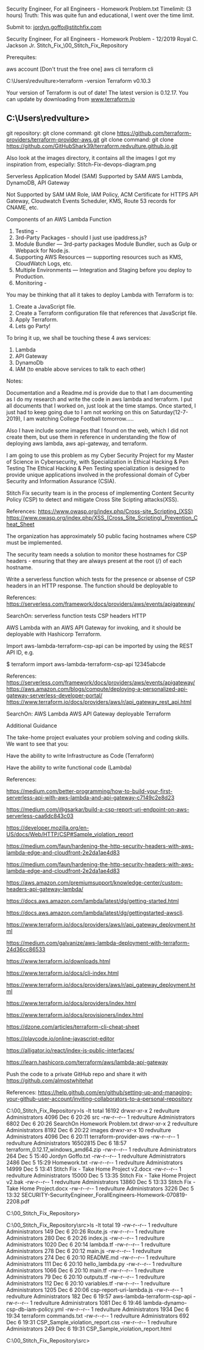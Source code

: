 

Security Engineer, For all Engineers - Homework Problem.txt
Timelimit: (3 hours) Truth: This was quite fun and educational, I went over the time limit.

Submit to: jordyn.goffo@stitchfix.com

Security Engineer, For all Engineers - Homework Problem - 12/2019
Royal C. Jackson Jr.
Stitch_Fix_\00_Stitch_Fix_Repository

Prerequites:

aws account [Don't trust the free one]
aws cli
terraform cli

C:\Users\redvulture>terraform -version
Terraform v0.10.3

Your version of Terraform is out of date! The latest version
is 0.12.17. You can update by downloading from www.terraform.io

C:\Users\redvulture>
------------------------------------
git repository: 
git clone command: git clone https://github.com/terraform-providers/terraform-provider-aws.git
git clone command: git clone https://github.com/GitHubShark39/terraform.redvulture.github.io.git


Also look at the images directory, it contains all the images
I got my inspiration from, especially:
Stitch-Fix-devops-diagram.png

Serverless Application Model (SAM)
Supported by SAM
AWS Lambda, DynamoDB, API Gateway

Not Supported by SAM
IAM Role, IAM Policy, ACM Certificate for HTTPS API Gateway, 
Cloudwatch Events Scheduler, KMS, Route 53 records for CNAME, etc.


Components of an AWS Lambda Function

1. Testing - 
2. 3rd-Party Packages  - should I just use ipaddress.js?
3. Module Bundler — 3rd-party packages Module Bundler, such as Gulp or Webpack for Node.js.
4. Supporting AWS Resources — supporting resources such as KMS, CloudWatch Logs, etc.
5. Multiple Environments — Integration and Staging before you deploy to Production. 
6. Monitoring -


You may be thinking that all it takes to deploy Lambda with Terraform is to:
1. Create a JavaScript file.
2. Create a Terraform configuration file that references that JavaScript file.
3. Apply Terraform.
4. Lets go Party!

To bring it up, we shall be touching these 4 aws services:
1. Lambda
2. API Gateway
3. DynamoDb
4. IAM (to enable above services to talk to each other)

Notes:

Documentation and a Readme.md is provide due to that I am documenting
as I do my research and write the code in aws lambda and terraform.
I put all documents that I worked on, just look at the time stamps.
Once started, I just had to keep going due to I am not working on 
this on Saturday(12-7-2019), I am watching College Football tomorrow.....

Also I have include some images that I found on the web, which I did
not create them, but use them in reference in understanding the flow
of deploying aws lambda, aws api-gateway, and terraform.

I am going to use this problem as my Cyber Security Project for my
Master of Science in Cybersecurity, with Specialization in Ethical Hacking & Pen Testing
The Ethical Hacking & Pen Testing specialization is designed to provide unique
applications involved in the professional domain of Cyber Security and Information
Assurance (CSIA).


Stitch Fix security team is in the process of implementing Content Security Policy (CSP) 
to detect and mitigate Cross Site Scipting attacks(XSS).

References:
https://www.owasp.org/index.php/Cross-site_Scripting_(XSS)
https://www.owasp.org/index.php/XSS_(Cross_Site_Scripting)_Prevention_Cheat_Sheet


The organization has approximately 50 public facing hostnames where CSP must be implemented.

The security team needs a solution to monitor these hostnames for CSP headers - ensuring 
that they are always present at the root (/) of each hostname.

Write a serverless function which tests for the presence or absense of CSP headers in an 
HTTP response. The function should be deployable to

References:
https://serverless.com/framework/docs/providers/aws/events/apigateway/


SearchOn: serverless function tests CSP headers HTTP

AWS Lambda with an AWS API Gateway for invoking, and it should be deployable with 
Hashicorp Terraform.

Import
aws-lambda-terraform-csp-api can be imported by using the REST API ID, e.g.

$ terraform import aws-lambda-terraform-csp-api 12345abcde


References:
https://serverless.com/framework/docs/providers/aws/events/apigateway/
https://aws.amazon.com/blogs/compute/deploying-a-personalized-api-gateway-serverless-developer-portal/
https://www.terraform.io/docs/providers/aws/r/api_gateway_rest_api.html



SearchOn: AWS Lambda AWS API Gateway deployable Terraform


Additional Guidance


The take-home project evaluates your problem solving and coding skills. 
We want to see that you:

Have the ability to write Infrastructure as Code (Terraform)

Have the ability to write functional code (Lambda)

References:


https://medium.com/better-programming/how-to-build-your-first-serverless-api-with-aws-lambda-and-api-gateway-c7149c2e8d23

https://medium.com/@gsarkar/build-a-csp-report-uri-endpoint-on-aws-serverless-caa6dc843c03

https://developer.mozilla.org/en-US/docs/Web/HTTP/CSP#Sample_violation_report

https://medium.com/faun/hardening-the-http-security-headers-with-aws-lambda-edge-and-cloudfront-2e2da1ae4d83

https://medium.com/faun/hardening-the-http-security-headers-with-aws-lambda-edge-and-cloudfront-2e2da1ae4d83

https://aws.amazon.com/premiumsupport/knowledge-center/custom-headers-api-gateway-lambda/

https://docs.aws.amazon.com/lambda/latest/dg/getting-started.html

https://docs.aws.amazon.com/lambda/latest/dg/gettingstarted-awscli.

https://www.terraform.io/docs/providers/aws/r/api_gateway_deployment.html

https://medium.com/galvanize/aws-lambda-deployment-with-terraform-24d36cc86533

https://www.terraform.io/downloads.html

https://www.terraform.io/docs/cli-index.html

https://www.terraform.io/docs/providers/aws/r/api_gateway_deployment.html

https://www.terraform.io/docs/providers/index.html

https://www.terraform.io/docs/provisioners/index.html

https://dzone.com/articles/terraform-cli-cheat-sheet

https://playcode.io/online-javascript-editor

https://alligator.io/react/index-js-public-interfaces/

https://learn.hashicorp.com/terraform/aws/lambda-api-gateway


Push the code to a private GitHub repo and share it with https://github.com/almostwhitehat

References:
https://help.github.com/en/github/setting-up-and-managing-your-github-user-account/inviting-collaborators-to-a-personal-repository




C:\00_Stitch_Fix_Repository>ls -lt
total 16192
drwxr-xr-x  2 redvulture Administrators     4096 Dec  6 20:26 src
-rw-r--r--  1 redvulture Administrators     6802 Dec  6 20:26 SearchOn Homework Problem.txt
drwxr-xr-x  2 redvulture Administrators     8192 Dec  6 20:22 images
drwxr-xr-x 10 redvulture Administrators     4096 Dec  6 20:11 terraform-provider-aws
-rw-r--r--  1 redvulture Administrators 16502815 Dec  6 18:57 terraform_0.12.17_windows_amd64.zip
-rw-r--r--  1 redvulture Administrators      264 Dec  5 15:40 Jordyn Goffo.txt
-rw-r--r--  1 redvulture Administrators     2486 Dec  5 15:29 Homework.txt
-rw-r--r--  1 redvulture Administrators    14999 Dec  5 13:41 Stitch Fix - Take Home Project v2.docx
-rw-r--r--  1 redvulture Administrators    15000 Dec  5 13:35 Stitch Fix - Take Home Project v2.bak
-rw-r--r--  1 redvulture Administrators    13860 Dec  5 13:33 Stitch Fix - Take Home Project.docx
-rw-r--r--  1 redvulture Administrators     3226 Dec  5 13:32 SECURITY-SecurityEngineer_ForallEngineers-Homework-070819-2208.pdf

C:\00_Stitch_Fix_Repository>




C:\00_Stitch_Fix_Repository\src>ls -lt
total 19
-rw-r--r-- 1 redvulture Administrators  149 Dec  6 20:26 Route.js
-rw-r--r-- 1 redvulture Administrators  280 Dec  6 20:26 index.js
-rw-r--r-- 1 redvulture Administrators 1020 Dec  6 20:14 lambda.tf
-rw-r--r-- 1 redvulture Administrators  278 Dec  6 20:12 main.js
-rw-r--r-- 1 redvulture Administrators  274 Dec  6 20:10 README.md
-rw-r--r-- 1 redvulture Administrators  111 Dec  6 20:10 hello_lambda.py
-rw-r--r-- 1 redvulture Administrators 1066 Dec  6 20:10 main.tf
-rw-r--r-- 1 redvulture Administrators   79 Dec  6 20:10 outputs.tf
-rw-r--r-- 1 redvulture Administrators  112 Dec  6 20:10 variables.tf
-rw-r--r-- 1 redvulture Administrators 1205 Dec  6 20:06 csp-report-uri-lambda.js
-rw-r--r-- 1 redvulture Administrators  182 Dec  6 19:57 aws-lambda-terraform-csp-api
-rw-r--r-- 1 redvulture Administrators 1081 Dec  6 19:46 lambda-dynamo-csp-db-iam-policy.yml
-rw-r--r-- 1 redvulture Administrators 1934 Dec  6 19:34 terraform commands.txt
-rw-r--r-- 1 redvulture Administrators  692 Dec  6 19:31 CSP_Sample_violation_report.css
-rw-r--r-- 1 redvulture Administrators  249 Dec  6 19:31 CSP_Sample_violation_report.html

C:\00_Stitch_Fix_Repository\src>


